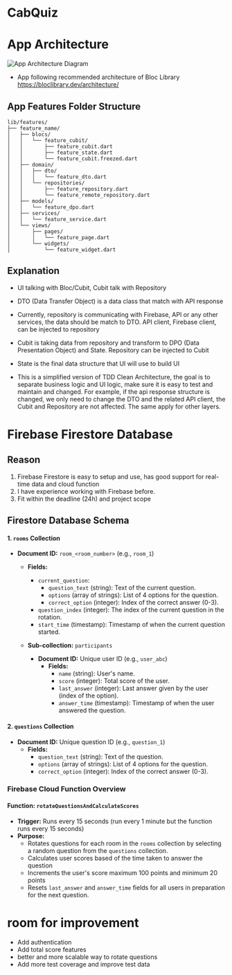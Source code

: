# CabQuiz



# App Architecture

![App Architecture Diagram](https://bloclibrary.dev/_astro/bloc_architecture_full.CYn-T9Ox_Z20Hwr9.webp)

- App following recommended architecture of Bloc Library https://bloclibrary.dev/architecture/

## App Features Folder Structure

```
lib/features/
├── feature_name/
│   ├── blocs/
│   │   └── feature_cubit/
│   │       ├── feature_cubit.dart
│   │       ├── feature_state.dart
│   │       └── feature_cubit.freezed.dart
│   ├── domain/
│   │   ├── dto/
│   │   │   └── feature_dto.dart
│   │   └── repositories/
│   │       ├── feature_repository.dart
│   │       └── feature_remote_repository.dart
│   ├── models/
│   │   └── feature_dpo.dart
│   ├── services/
│   │   └── feature_service.dart
│   └── views/
│       ├── pages/
│       │   └── feature_page.dart
│       └── widgets/
│           └── feature_widget.dart
```

## Explanation

- UI talking with Bloc/Cubit, Cubit talk with Repository 
- DTO (Data Transfer Object) is a data class that match with API response
- Currently, repository is communicating with Firebase, API or any other services, the data should be match to DTO. API client, Firebase client, can be injected to repository
- Cubit is taking data from repository and transform to DPO (Data Presentation Object) and State. Repository can be injected to Cubit
- State is the final data structure that UI will use to build UI


- This is a simplified version of TDD Clean Architecture, the goal is to separate business logic and UI logic, make sure it is easy to test and maintain and changed. For example, if the api response structure is changed, we only need to change the DTO and the related API client, the Cubit and Repository are not affected. The same apply for other layers.




# Firebase Firestore Database

## Reason
1. Firebase Firestore is easy to setup and use, has good support for real-time data and cloud function
2. I have experience working with Firebase before.
3. Fit within the deadline (24h) and project scope

## Firestore Database Schema

#### 1. **`rooms` Collection**
   - **Document ID:** `room_<room_number>` (e.g., `room_1`)
     - **Fields:**
       - `current_question`: 
         - `question_text` (string): Text of the current question.
         - `options` (array of strings): List of 4 options for the question.
         - `correct_option` (integer): Index of the correct answer (0-3).
       - `question_index` (integer): The index of the current question in the rotation.
       - `start_time` (timestamp): Timestamp of when the current question started.

     - **Sub-collection:** `participants`
       - **Document ID:** Unique user ID (e.g., `user_abc`)
         - **Fields:**
           - `name` (string): User's name.
           - `score` (integer): Total score of the user.
           - `last_answer` (integer): Last answer given by the user (index of the option).
           - `answer_time` (timestamp): Timestamp of when the user answered the question.

#### 2. **`questions` Collection**
   - **Document ID:** Unique question ID (e.g., `question_1`)
     - **Fields:**
       - `question_text` (string): Text of the question.
       - `options` (array of strings): List of 4 options for the question.
       - `correct_option` (integer): Index of the correct answer (0-3).

### Firebase Cloud Function Overview

#### Function: `rotateQuestionsAndCalculateScores`
- **Trigger:** Runs every 15 seconds (run every 1 minute but the function runs every 15 seconds)
- **Purpose:** 
  - Rotates questions for each room in the `rooms` collection by selecting a random question from the `questions` collection.
  - Calculates user scores based of the time taken to answer the question
  - Increments the user's score maximum 100 points and minimum 20 points
  - Resets `last_answer` and `answer_time` fields for all users in preparation for the next question.

# room for improvement

- Add authentication
- Add total score features
- better and more scalable  way to rotate questions
- Add more test coverage and improve test data
